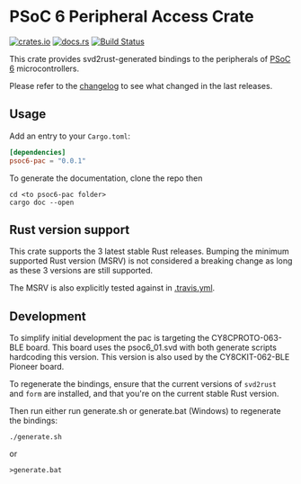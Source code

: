 # PSoC 6 Peripheral Access Crate

[![crates.io](https://img.shields.io/crates/v/psoc6-pac.svg)](https://crates.io/crates/psoc6-pac)
[![docs.rs](https://docs.rs/psoc6-pac/badge.svg)](https://docs.rs/psoc6-pac/)
[![Build Status](https://travis-ci.org/psoc-rs/psoc6-pac.svg?branch=master)](https://travis-ci.org/psoc-rs/psoc6-pac)

This crate provides svd2rust-generated bindings to the peripherals of [PSoC 6]
microcontrollers.

Please refer to the [changelog](CHANGELOG.md) to see what changed in the last
releases.

[PSoC 6]: https://www.cypress.com/products/32-bit-arm-cortex-m4-psoc-6

## Usage

Add an entry to your `Cargo.toml`:

```toml
[dependencies]
psoc6-pac = "0.0.1"
```

To generate the documentation, clone the repo then
```
cd <to psoc6-pac folder>
cargo doc --open
```

## Rust version support

This crate supports the 3 latest stable Rust releases. Bumping the minimum
supported Rust version (MSRV) is not considered a breaking change as long as
these 3 versions are still supported.

The MSRV is also explicitly tested against in [.travis.yml](.travis.yml).

## Development
To simplify initial development the pac is targeting the CY8CPROTO-063-BLE board. This board uses the psoc6_01.svd with both generate scripts hardcoding this version. This version is also used by the CY8CKIT-062-BLE Pioneer board.

To regenerate the bindings, ensure that the current versions of `svd2rust`
and `form` are installed, and that you're on the current stable Rust version.

Then run either run generate.sh or generate.bat (Windows) to regenerate the bindings:

```
./generate.sh
```
or
```
>generate.bat
```
